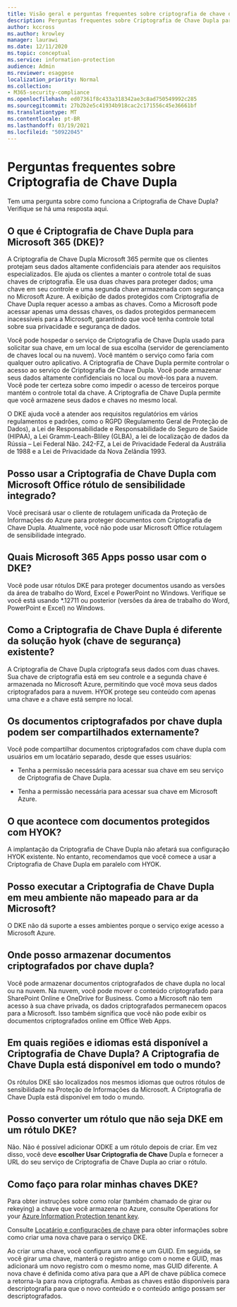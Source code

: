 ```yaml
---
title: Visão geral e perguntas frequentes sobre criptografia de chave dupla
description: Perguntas frequentes sobre Criptografia de Chave Dupla para Microsoft 365.
author: kccross
ms.author: krowley
manager: laurawi
ms.date: 12/11/2020
ms.topic: conceptual
ms.service: information-protection
audience: Admin
ms.reviewer: esaggese
localization_priority: Normal
ms.collection:
- M365-security-compliance
ms.openlocfilehash: ed07361f8c433a318342ae3c8ad750549992c285
ms.sourcegitcommit: 27b2b2e5c41934b918cac2c171556c45e36661bf
ms.translationtype: MT
ms.contentlocale: pt-BR
ms.lasthandoff: 03/19/2021
ms.locfileid: "50922045"
---
```

# <a name="double-key-encryption-frequently-asked-questions"></a>Perguntas frequentes sobre Criptografia de Chave Dupla

Tem uma pergunta sobre como funciona a Criptografia de Chave Dupla? Verifique se há uma resposta aqui.

## <a name="what-is-double-key-encryption-for-microsoft-365-dke"></a>O que é Criptografia de Chave Dupla para Microsoft 365 (DKE)?

A Criptografia de Chave Dupla Microsoft 365 permite que os clientes protejam seus dados altamente confidenciais para atender aos requisitos especializados. Ele ajuda os clientes a manter o controle total de suas chaves de criptografia. Ele usa duas chaves para proteger dados; uma chave em seu controle e uma segunda chave armazenada com segurança no Microsoft Azure. A exibição de dados protegidos com Criptografia de Chave Dupla requer acesso a ambas as chaves. Como a Microsoft pode acessar apenas uma dessas chaves, os dados protegidos permanecem inacessíveis para a Microsoft, garantindo que você tenha controle total sobre sua privacidade e segurança de dados.  

Você pode hospedar o serviço de Criptografia de Chave Dupla usado para solicitar sua chave, em um local de sua escolha (servidor de gerenciamento de chaves local ou na nuvem). Você mantém o serviço como faria com qualquer outro aplicativo. A Criptografia de Chave Dupla permite controlar o acesso ao serviço de Criptografia de Chave Dupla. Você pode armazenar seus dados altamente confidenciais no local ou movê-los para a nuvem. Você pode ter certeza sobre como impedir o acesso de terceiros porque mantém o controle total da chave. A Criptografia de Chave Dupla permite que você armazene seus dados e chaves no mesmo local.

O DKE ajuda você a atender aos requisitos regulatórios em vários regulamentos e padrões, como o RGPD (Regulamento Geral de Proteção de Dados), a Lei de Responsabilidade e Responsabilidade do Seguro de Saúde (HIPAA), a Lei Gramm-Leach-Bliley (GLBA), a lei de localização de dados da Rússia – Lei Federal Não. 242-FZ, a Lei de Privacidade Federal da Austrália de 1988 e a Lei de Privacidade da Nova Zelândia 1993.

## <a name="can-i-use-double-key-encryption-with-microsoft-office-built-in-sensitivity-labeling"></a>Posso usar a Criptografia de Chave Dupla com Microsoft Office rótulo de sensibilidade integrado?

Você precisará usar o cliente de rotulagem unificada da Proteção de Informações do Azure para proteger documentos com Criptografia de Chave Dupla. Atualmente, você não pode usar Microsoft Office rotulagem de sensibilidade integrado.

## <a name="what-microsoft-365-apps-can-i-use-with-dke"></a>Quais Microsoft 365 Apps posso usar com o DKE?

Você pode usar rótulos DKE para proteger documentos usando as versões da área de trabalho do Word, Excel e PowerPoint no Windows. Verifique se você está usando *.12711 ou posterior (versões da área de trabalho do Word, PowerPoint e Excel) no Windows.

## <a name="how-is-double-key-encryption-different-from-the-existing-hold-your-own-key-hyok-solution"></a>Como a Criptografia de Chave Dupla é diferente da solução hyok (chave de segurança) existente?

A Criptografia de Chave Dupla criptografa seus dados com duas chaves. Sua chave de criptografia está em seu controle e a segunda chave é armazenada no Microsoft Azure, permitindo que você mova seus dados criptografados para a nuvem. HYOK protege seu conteúdo com apenas uma chave e a chave está sempre no local.  

## <a name="can-double-key-encrypted-documents-be-shared-externally"></a>Os documentos criptografados por chave dupla podem ser compartilhados externamente?

Você pode compartilhar documentos criptografados com chave dupla com usuários em um locatário separado, desde que esses usuários:

- Tenha a permissão necessária para acessar sua chave em seu serviço de Criptografia de Chave Dupla.

- Tenha a permissão necessária para acessar sua chave em Microsoft Azure.

## <a name="what-happens-to-documents-that-are-protected-with-hyok"></a>O que acontece com documentos protegidos com HYOK?

A implantação da Criptografia de Chave Dupla não afetará sua configuração HYOK existente. No entanto, recomendamos que você comece a usar a Criptografia de Chave Dupla em paralelo com HYOK.

## <a name="can-i-run-double-key-encryption-in-my-non-microsoft-air-gapped-environment"></a>Posso executar a Criptografia de Chave Dupla em meu ambiente não mapeado para ar da Microsoft?

O DKE não dá suporte a esses ambientes porque o serviço exige acesso a Microsoft Azure.

## <a name="where-can-i-store-double-key-encrypted-documents"></a>Onde posso armazenar documentos criptografados por chave dupla?

Você pode armazenar documentos criptografados de chave dupla no local ou na nuvem. Na nuvem, você pode mover o conteúdo criptografado para SharePoint Online e OneDrive for Business. Como a Microsoft não tem acesso à sua chave privada, os dados criptografados permanecem opacos para a Microsoft. Isso também significa que você não pode exibir os documentos criptografados online em Office Web Apps.

## <a name="what-regions-and-languages-is-double-key-encryption-available-in-is-double-key-encryption-available-worldwide"></a>Em quais regiões e idiomas está disponível a Criptografia de Chave Dupla? A Criptografia de Chave Dupla está disponível em todo o mundo?

Os rótulos DKE são localizados nos mesmos idiomas que outros rótulos de sensibilidade na Proteção de Informações da Microsoft. A Criptografia de Chave Dupla está disponível em todo o mundo.

## <a name="can-i-convert-a-non-dke-label-to-a-dke-label"></a>Posso converter um rótulo que não seja DKE em um rótulo DKE?

Não. Não é possível adicionar ODKE a um rótulo depois de criar. Em vez disso, você deve **escolher Usar Criptografia de Chave** Dupla e fornecer a URL do seu serviço de Criptografia de Chave Dupla ao criar o rótulo.

## <a name="how-do-i-roll-my-dke-keys"></a>Como faço para rolar minhas chaves DKE?

Para obter instruções sobre como rolar (também chamado de girar ou rekeying) a chave que você armazena no Azure, consulte Operations for your [Azure Information Protection tenant key](/azure/information-protection/operations-customer-managed-tenant-key).

Consulte [Locatário e configurações de chave](double-key-encryption.md#tenant-and-key-settings) para obter informações sobre como criar uma nova chave para o serviço DKE.

Ao criar uma chave, você configura um nome e um GUID. Em seguida, se você girar uma chave, manterá o registro antigo com o nome e GUID, mas adicionará um novo registro com o mesmo nome, mas GUID diferente. A nova chave é definida como ativa para que a API de chave pública comece a retorna-la para nova criptografia. Ambas as chaves estão disponíveis para descriptografia para que o novo conteúdo e o conteúdo antigo possam ser descriptografados.